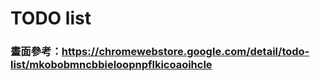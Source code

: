 # TODO list

### 畫面參考：https://chromewebstore.google.com/detail/todo-list/mkobobmncbbieloopnpflkicoaoihcle